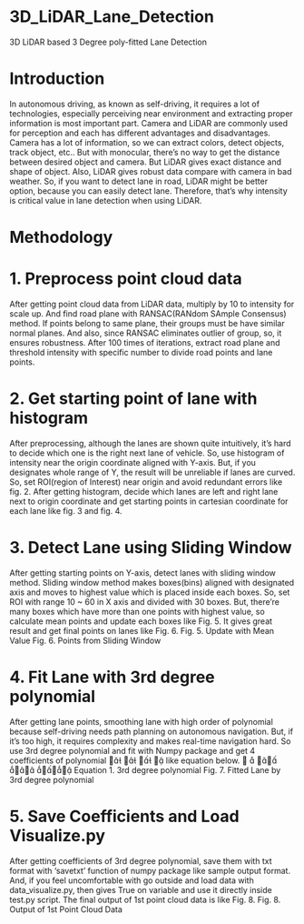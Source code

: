 # 3D_LiDAR_Lane_Detection

3D LiDAR based 3 Degree poly-fitted Lane Detection

# Introduction

In autonomous driving, as known as self-driving, it requires a lot of technologies, especially perceiving near environment and extracting proper information is most important part. Camera and LiDAR are commonly used for perception and each has different advantages and disadvantages. Camera has a lot of information, so we can extract colors, detect objects, track object, etc.. But with monocular, there’s no way to get the distance between desired object and camera. But LiDAR gives exact distance and shape of object. Also, LiDAR gives robust data compare with camera in bad weather. So, if you want to detect lane in road, LiDAR might be better option, because you can easily detect lane. Therefore, that’s why intensity is critical value in lane detection when using LiDAR.


# Methodology

# 1. Preprocess point cloud data
After getting point cloud data from LiDAR data, multiply by 10 to intensity for scale up. And find road plane with RANSAC(RANdom SAmple Consensus) method. If points belong to same plane, their groups must be have similar normal planes. And also, since RANSAC eliminates outlier of group, so, it ensures robustness. After 100 times of iterations, extract road plane and threshold intensity with specific number to divide road points and lane points.

# 2. Get starting point of lane with histogram
After preprocessing, although the lanes are shown quite intuitively, it’s hard to decide which one is the right next lane of vehicle. So, use histogram of intensity near the origin coordinate aligned with Y-axis. But, if you designates whole range of Y, the result will be unreliable if lanes are curved. So, set ROI(region of Interest) near origin and avoid redundant errors like fig. 2.
After getting histogram, decide which lanes are left and right lane next to origin coordinate and get starting points in cartesian coordinate for each lane like fig. 3 and fig. 4.

# 3. Detect Lane using Sliding Window
After getting starting points on Y-axis, detect lanes with sliding window method. Sliding window method makes boxes(bins) aligned with designated axis and moves to highest value which is placed inside each boxes. So, set ROI with range 10 ~ 60 in X axis and divided with 30 boxes. But, there’re many boxes which have more than one points with highest value, so calculate mean points and update each boxes like Fig. 5. It gives great result and get final points on lanes like Fig. 6.
Fig. 5. Update with Mean Value
Fig. 6. Points from Sliding Window 

# 4. Fit Lane with 3rd degree polynomial
After getting lane points, smoothing lane with high order of polynomial because self-driving needs path planning on autonomous navigation. But, if it’s too high, it requires complexity and makes real-time navigation hard. So use 3rd degree polynomial and fit with Numpy package and get 4 coefficients of polynomial    
like equation below.
    
Equation 1. 3rd degree polynomial
Fig. 7. Fitted Lane by 3rd degree polynomial 

# 5. Save Coefficients and Load Visualize.py
After getting coefficients of 3rd degree polynomial, save them with txt format with ‘savetxt’ function of numpy package like sample output format.
And, if you feel uncomfortable with go outside and load data with data_visualize.py, then gives True on variable and use it directly inside test.py script.
The final output of 1st point cloud data is like Fig. 8.
Fig. 8. Output of 1st Point Cloud Data

